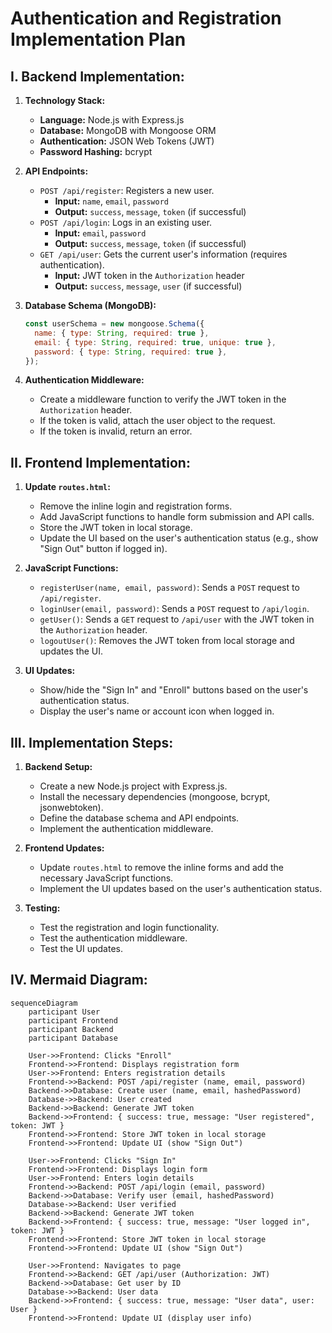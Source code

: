 # Authentication and Registration Implementation Plan

## I. Backend Implementation:

1.  **Technology Stack:**
    *   **Language:** Node.js with Express.js
    *   **Database:** MongoDB with Mongoose ORM
    *   **Authentication:** JSON Web Tokens (JWT)
    *   **Password Hashing:** bcrypt

2.  **API Endpoints:**
    *   `POST /api/register`: Registers a new user.
        *   **Input:** `name`, `email`, `password`
        *   **Output:** `success`, `message`, `token` (if successful)
    *   `POST /api/login`: Logs in an existing user.
        *   **Input:** `email`, `password`
        *   **Output:** `success`, `message`, `token` (if successful)
    *   `GET /api/user`: Gets the current user's information (requires authentication).
        *   **Input:** JWT token in the `Authorization` header
        *   **Output:** `success`, `message`, `user` (if successful)

3.  **Database Schema (MongoDB):**
    ```javascript
    const userSchema = new mongoose.Schema({
      name: { type: String, required: true },
      email: { type: String, required: true, unique: true },
      password: { type: String, required: true },
    });
    ```

4.  **Authentication Middleware:**
    *   Create a middleware function to verify the JWT token in the `Authorization` header.
    *   If the token is valid, attach the user object to the request.
    *   If the token is invalid, return an error.

## II. Frontend Implementation:

1.  **Update `routes.html`:**
    *   Remove the inline login and registration forms.
    *   Add JavaScript functions to handle form submission and API calls.
    *   Store the JWT token in local storage.
    *   Update the UI based on the user's authentication status (e.g., show "Sign Out" button if logged in).

2.  **JavaScript Functions:**
    *   `registerUser(name, email, password)`: Sends a `POST` request to `/api/register`.
    *   `loginUser(email, password)`: Sends a `POST` request to `/api/login`.
    *   `getUser()`: Sends a `GET` request to `/api/user` with the JWT token in the `Authorization` header.
    *   `logoutUser()`: Removes the JWT token from local storage and updates the UI.

3.  **UI Updates:**
    *   Show/hide the "Sign In" and "Enroll" buttons based on the user's authentication status.
    *   Display the user's name or account icon when logged in.

## III. Implementation Steps:

1.  **Backend Setup:**
    *   Create a new Node.js project with Express.js.
    *   Install the necessary dependencies (mongoose, bcrypt, jsonwebtoken).
    *   Define the database schema and API endpoints.
    *   Implement the authentication middleware.

2.  **Frontend Updates:**
    *   Update `routes.html` to remove the inline forms and add the necessary JavaScript functions.
    *   Implement the UI updates based on the user's authentication status.

3.  **Testing:**
    *   Test the registration and login functionality.
    *   Test the authentication middleware.
    *   Test the UI updates.

## IV. Mermaid Diagram:

```mermaid
sequenceDiagram
    participant User
    participant Frontend
    participant Backend
    participant Database

    User->>Frontend: Clicks "Enroll"
    Frontend->>Frontend: Displays registration form
    User->>Frontend: Enters registration details
    Frontend->>Backend: POST /api/register (name, email, password)
    Backend->>Database: Create user (name, email, hashedPassword)
    Database->>Backend: User created
    Backend->>Backend: Generate JWT token
    Backend->>Frontend: { success: true, message: "User registered", token: JWT }
    Frontend->>Frontend: Store JWT token in local storage
    Frontend->>Frontend: Update UI (show "Sign Out")

    User->>Frontend: Clicks "Sign In"
    Frontend->>Frontend: Displays login form
    User->>Frontend: Enters login details
    Frontend->>Backend: POST /api/login (email, password)
    Backend->>Database: Verify user (email, hashedPassword)
    Database->>Backend: User verified
    Backend->>Backend: Generate JWT token
    Backend->>Frontend: { success: true, message: "User logged in", token: JWT }
    Frontend->>Frontend: Store JWT token in local storage
    Frontend->>Frontend: Update UI (show "Sign Out")

    User->>Frontend: Navigates to page
    Frontend->>Backend: GET /api/user (Authorization: JWT)
    Backend->>Database: Get user by ID
    Database->>Backend: User data
    Backend->>Frontend: { success: true, message: "User data", user: User }
    Frontend->>Frontend: Update UI (display user info)